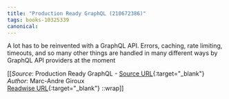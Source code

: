 ```yaml
---
title: "Production Ready GraphQL (210672386)"
tags: books-10325339
canonical: 
---
```


A lot has to be reinvented with a GraphQL API. Errors, caching, rate limiting, timeouts, and so many other things are handled in many different ways by GraphQL API providers at the moment


[[_Source_: Production Ready GraphQL - [Source URL](){:target="_blank"}<br>
_Author_: Marc-Andre Giroux<br>
[Readwise URL](https://readwise.io/open/210672386){:target="_blank"}
::wrap]]